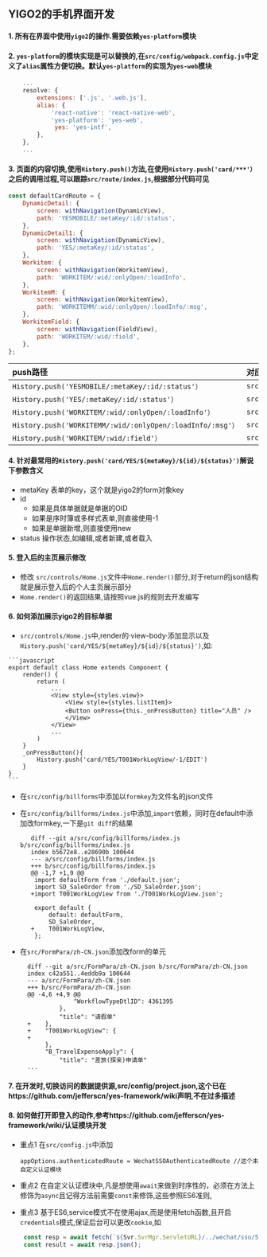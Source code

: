 ## YIGO2的手机界面开发

#### 1. 所有在界面中使用`yigo2`的操作.需要依赖`yes-platform`模块

#### 2. `yes-platform`的模块实现是可以替换的,在`src/config/webpack.config.js`中定义了`alias`属性方便切换。默认`yes-platform`的实现为`yes-web`模块

```javascript
    ...
    resolve: {
        extensions: ['.js', '.web.js'],
        alias: {
            'react-native': 'react-native-web',
            'yes-platform': 'yes-web',
             yes: 'yes-intf',
        },
    },
    ...
```

#### 3. 页面的内容切换,使用`History.push()`方法,在使用`History.push('card/***'）`之后的调用过程,可以跟踪`src/route/index.js`,根据部分代码可见

```javascript
const defaultCardRoute = {
    DynamicDetail: {
        screen: withNavigation(DynamicView),
        path: 'YESMOBILE/:metaKey/:id/:status',
    },
    DynamicDetail1: {
        screen: withNavigation(DynamicView),
        path: 'YES/:metaKey/:id/:status',
    },
    Workitem: {
        screen: withNavigation(WorkitemView),
        path: 'WORKITEM/:wid/:onlyOpen/:loadInfo',
    },
    WorkitemM: {
        screen: withNavigation(WorkitemView),
        path: 'WORKITEMM/:wid/:onlyOpen/:loadInfo/:msg',
    },
    WorkitemField: {
        screen: withNavigation(FieldView),
        path: 'WORKITEM/:wid/:field',
    },
};
```
|push路径|对应模板|
| :-------- | :------- |
|`History.push('YESMOBILE/:metaKey/:id/:status'）`|`src/DynamicView.js`|
|`History.push('YES/:metaKey/:id/:status'）`|`src/DynamicView.js`|
|`History.push('WORKITEM/:wid/:onlyOpen/:loadInfo'）`|`src/WorkitemView.js`|
|`History.push('WORKITEMM/:wid/:onlyOpen/:loadInfo/:msg'）`|`src/WorkitemView.js`|
|`History.push('WORKITEM/:wid/:field'）`|`src/FieldView.js`|


#### 4. 针对最常用的`History.push('card/YES/${metaKey}/${id}/${status}')`解说下参数含义
   - metaKey 表单的key，这个就是yigo2的form对象key 
   - id
     - 如果是具体单据就是单据的OID
     - 如果是序时簿或多样式表单,则直接使用-1
     - 如果是单据新增,则直接使用new
   - status 操作状态,如编辑,或者新建,或者载入

#### 5. 登入后的主页展示修改
   - 修改 `src/controls/Home.js`文件中`Home.render()`部分,对于return的json结构就是展示登入后的个人主页展示部分
   - `Home.render()`的返回结果,请按照vue.js的规则去开发编写

#### 6. 如何添加展示yigo2的目标单据
   - `src/controls/Home.js`中,render的·view-body·添加显示以及`History.push('card/YES/${metaKey}/${id}/${status}')`,如:

    ```javascript
    export default class Home extends Component {
        render() {
            return (
                ...
                <View style={styles.view}>
                    <View style={styles.listItem}>
                    <Button onPress={this._onPressButton} title="人员" />
                    </View>
                </View>
                ...
            )
        }     
        _onPressButton(){
            History.push('card/YES/T001WorkLogView/-1/EDIT')
        }
    }
    ```
   - 在`src/config/billforms`中添加以`formkey`为文件名的json文件
   - 在`src/config/billforms/index.js`中添加,`import`依赖，同时在default中添加改formkey,一下是`git diff`的结果
     ```shell
        diff --git a/src/config/billforms/index.js b/src/config/billforms/index.js
        index b5672e8..e28690b 100644
        --- a/src/config/billforms/index.js
        +++ b/src/config/billforms/index.js
        @@ -1,7 +1,9 @@
         import defaultForm from './default.json';
         import SD_SaleOrder from './SD_SaleOrder.json';
        +import T001WorkLogView from './T001WorkLogView.json';

         export default {
             default: defaultForm,
             SD_SaleOrder,
        +    T001WorkLogView,
         };
     ```

   - 在`src/FormPara/zh-CN.json`添加改form的单元
      ```shell
        diff --git a/src/FormPara/zh-CN.json b/src/FormPara/zh-CN.json
        index c42a551..4eddb9a 100644
        --- a/src/FormPara/zh-CN.json
        +++ b/src/FormPara/zh-CN.json
        @@ -4,6 +4,9 @@
                     "WorkflowTypeDtlID": 4361395
                 },
                 "title": "请假单"
        +    },
        +    "T001WorkLogView": {
        +
             },
             "B_TravelExpenseApply": {
                 "title": "差旅(探亲)申请单"
        ...
     ```

#### 7. 在开发时,切换访问的数据提供源,src/config/project.json,这个已在https://github.com/jefferscn/yes-framework/wiki声明,不在过多描述

#### 8. 如何做打开即登入的动作,参考https://github.com/jefferscn/yes-framework/wiki/认证模块开发

   - 重点1 在`src/config.js`中添加

     ```
     appOptions.authenticatedRoute = WechatSSOAuthenticatedRoute //这个未自定义认证模块
     ```
   - 重点2 在自定义认证模块中,凡是想使用`await`来做到时序性的，必须在方法上修饰为`async`且记得方法前需要`const`来修饰,这些参照ES6准则,
   - 重点3 基于ES6,service模式不在使用ajax,而是使用fetch函数,且开启`credentials`模式,保证后台可以更改`cookie`,如
     ```javascript
      const resp = await fetch(`${Svr.SvrMgr.ServletURL}/../wechat/sso/5`, {credentials: 'include' });
      const result = await resp.json();
     ```

